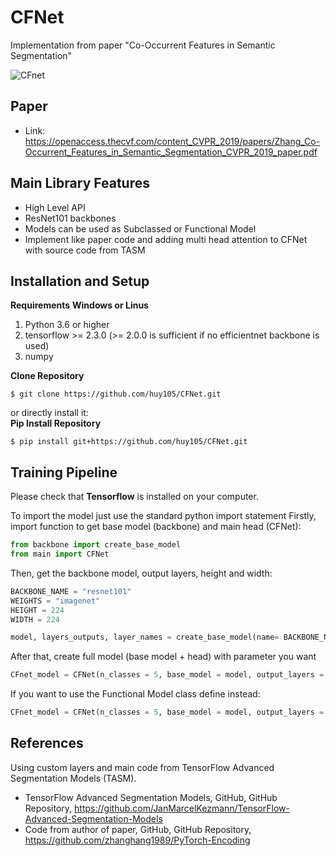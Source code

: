 # CFNet
Implementation from paper "Co-Occurrent Features in Semantic Segmentation"

![CFnet](https://user-images.githubusercontent.com/55435653/179143849-50dc8800-1087-4a8f-9212-fe89f0cab37b.png)


## Paper
- Link: https://openaccess.thecvf.com/content_CVPR_2019/papers/Zhang_Co-Occurrent_Features_in_Semantic_Segmentation_CVPR_2019_paper.pdf

## Main Library Features
- High Level API
- ResNet101 backbones
- Models can be used as Subclassed or Functional Model
- Implement like paper code and adding multi head attention to CFNet with source code from TASM

## Installation and Setup
**Requirements**
**Windows or Linus**
1) Python 3.6 or higher
2) tensorflow >= 2.3.0 (>= 2.0.0 is sufficient if no efficientnet backbone is used)
3) numpy

**Clone Repository**

    $ git clone https://github.com/huy105/CFNet.git

or directly install it:<br>
**Pip Install Repository**

    $ pip install git+https://github.com/huy105/CFNet.git
    
## Training Pipeline

Please check that **Tensorflow** is installed on your computer.

To import the model just use the standard python import statement
Firstly, import function to get base model (backbone) and main head (CFNet):

```python
from backbone import create_base_model
from main import CFNet
```
Then, get the backbone model, output layers, height and width:

```python
BACKBONE_NAME = "resnet101"
WEIGHTS = "imagenet"
HEIGHT = 224
WIDTH = 224
```

```python
model, layers_outputs, layer_names = create_base_model(name= BACKBONE_NAME, weights= WEIGHTS, height= HEIGHT, width= WIDTH, channels=3)
```
After that, create full model (base model + head) with parameter you want

```python
CFnet_model = CFNet(n_classes = 5, base_model = model, output_layers = layers_outputs, n_heads=2, n_mix = 4,backbone_trainable = True)
```

If you want to use the Functional Model class define instead:

```python
CFnet_model = CFNet(n_classes = 5, base_model = model, output_layers = layers_outputs, n_heads=2, n_mix = 4,backbone_trainable = True,  height= HEIGHT, width= WIDTH)
```

## References
<p>Using custom layers and main code from TensorFlow Advanced Segmentation Models (TASM).</p>

- TensorFlow Advanced Segmentation Models, GitHub, GitHub Repository, https://github.com/JanMarcelKezmann/TensorFlow-Advanced-Segmentation-Models
- Code from author of paper, GitHub, GitHub Repository, https://github.com/zhanghang1989/PyTorch-Encoding





